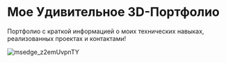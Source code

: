 # Мое Удивительное 3D-Портфолио

Портфолио с краткой информацией о моих технических навыках, реализованных проектах и контактами!

![msedge_z2emUvpnTY](https://github.com/Rororo9/3D_portfolio/assets/40234315/59fe1e70-a34b-4699-96c7-83b677de64ba)
